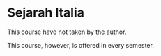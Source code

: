 # Sejarah Italia

This course have not taken by the author.

This course, however, is offered in every semester.
